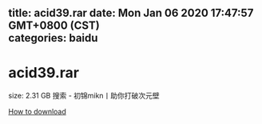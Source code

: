 
title: acid39.rar
date: Mon Jan 06 2020 17:47:57 GMT+0800 (CST)    
categories: baidu
---

# acid39.rar
size: 2.31 GB
 搜索 - 初锦mikn丨助你打破次元壁
 

[How to download](https://bpcam.bemobtrk.com/go/2ceec3aa-1ca2-46d6-b9ff-aaa5c184517c?jno=3676)
